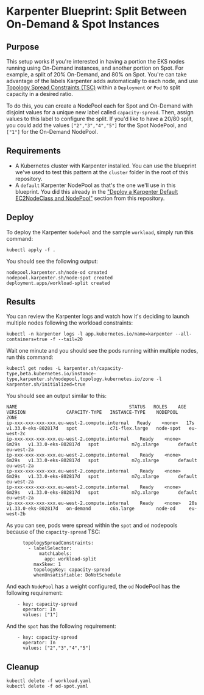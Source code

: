 # Karpenter Blueprint: Split Between On-Demand & Spot Instances

## Purpose

This setup works if you're interested in having a portion the EKS nodes running using On-Demand instances, and another portion on Spot. For example, a split of 20% On-Demand, and 80% on Spot. You're can take advantage of the labels Karpenter adds automatically to each node, and use [Topology Spread Constraints (TSC)](https://kubernetes.io/docs/concepts/scheduling-eviction/topology-spread-constraints/) within a `Deployment` or `Pod` to split capacity in a desired ratio.

To do this, you can create a NodePool each for Spot and On-Demand with disjoint values for a unique new label called `capacity-spread`. Then, assign values to this label to configure the split. If you'd like to have a 20/80 split, you could add the values `["2","3","4","5"]` for the Spot NodePool, and `["1"]` for the On-Demand NodePool.

## Requirements

* A Kubernetes cluster with Karpenter installed. You can use the blueprint we've used to test this pattern at the `cluster` folder in the root of this repository.
* A `default` Karpenter NodePool as that's the one we'll use in this blueprint. You did this already in the ["Deploy a Karpenter Default EC2NodeClass and NodePool"](../../README.md) section from this repository.

## Deploy
To deploy the Karpenter `NodePool` and the sample `workload`, simply run this command:

```
kubectl apply -f .
```

You should see the following output:

```
nodepool.karpenter.sh/node-od created
nodepool.karpenter.sh/node-spot created
deployment.apps/workload-split created
```

## Results

You can review the Karpenter logs and watch how it's deciding to launch multiple nodes following the workload constraints:

```
kubectl -n karpenter logs -l app.kubernetes.io/name=karpenter --all-containers=true -f --tail=20
```

Wait one minute and you should see the pods running within multiple nodes, run this command:

```
kubectl get nodes -L karpenter.sh/capacity-type,beta.kubernetes.io/instance-type,karpenter.sh/nodepool,topology.kubernetes.io/zone -l karpenter.sh/initialized=true
```

You should see an output similar to this:

```
NAME                                         STATUS   ROLES    AGE     VERSION               CAPACITY-TYPE   INSTANCE-TYPE    NODEPOOL    ZONE
ip-xxx-xxx-xxx-xxx.eu-west-2.compute.internal   Ready    <none>   17s     v1.33.0-eks-802817d   spot            c7i-flex.large   node-spot   eu-west-2c
ip-xxx-xxx-xxx-xxx.eu-west-2.compute.internal    Ready    <none>   6m29s   v1.33.0-eks-802817d   spot            m7g.xlarge       default     eu-west-2a
ip-xxx-xxx-xxx-xxx.eu-west-2.compute.internal    Ready    <none>   6m29s   v1.33.0-eks-802817d   spot            m7g.xlarge       default     eu-west-2a
ip-xxx-xxx-xxx-xxx.eu-west-2.compute.internal    Ready    <none>   6m29s   v1.33.0-eks-802817d   spot            m7g.xlarge       default     eu-west-2a
ip-xxx-xxx-xxx-xxx.eu-west-2.compute.internal    Ready    <none>   6m29s   v1.33.0-eks-802817d   spot            m7g.xlarge       default     eu-west-2a
ip-xxx-xxx-xxx-xxx.eu-west-2.compute.internal    Ready    <none>   20s     v1.33.0-eks-802817d   on-demand       c6a.large        node-od     eu-west-2b
```

As you can see, pods were spread within the `spot` and `od` nodepools because of the `capacity-spread` TSC:

```
      topologySpreadConstraints:
        - labelSelector:
            matchLabels:
              app: workload-split
          maxSkew: 1
          topologyKey: capacity-spread
          whenUnsatisfiable: DoNotSchedule
```

And each `NodePool` has a weight configured, the `od` NodePool has the following requirement:

```
    - key: capacity-spread
      operator: In
      values: ["1"]
```

And the `spot` has the following requirement:

```
    - key: capacity-spread
      operator: In
      values: ["2","3","4","5"]
```

## Cleanup

```
kubectl delete -f workload.yaml
kubectl delete -f od-spot.yaml
```
